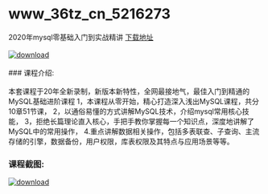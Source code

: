 # www_36tz_cn_5216273
2020年mysql零基础入门到实战精讲
[下载地址](http://www.36tz.cn/article/5216273 "下载地址")
<br/></br>[![download](http://36tz.cn/muke_img/2020_11_1-70-300x163.png "下载地址")](http://www.36tz.cn/article/5216273 "下载地址")
<br/></br>### 课程介绍:<br/></br>本套课程于20年全新录制，新版本新特性，全网最接地气，最佳入门到精通的MySQL基础进阶课程
1，本课程从零开始，精心打造深入浅出MySQL课程，共分10章51节课，
2，以通俗易懂的方式讲解MySQL技术，介绍mysql常用核心技能，
3，拒绝长篇理论直入核心，手把手教你掌握每一个知识点，深度地讲解了MySQL中的常用操作，
4.重点讲解数据相关操作，包括多表联查、子查询、主流存储的引擎，数据备份，用户权限，库表权限及其特点与应用场景等等。

### 课程截图:
[![download](http://36tz.cn/muke_img/2020_11_2-68.png "下载地址")](http://www.36tz.cn/article/5216273 "下载地址")
